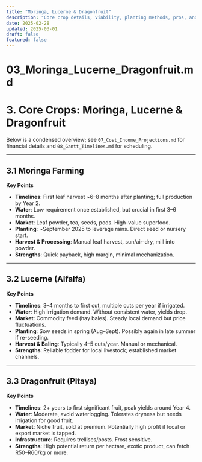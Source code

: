 ```yaml
---
title: "Moringa, Lucerne & Dragonfruit"
description: "Core crop details, viability, planting methods, pros, and cons."
date: 2025-02-28
updated: 2025-03-01
draft: false
featured: false
---
```


# 03_Moringa_Lucerne_Dragonfruit.md

# 3. Core Crops: Moringa, Lucerne & Dragonfruit

Below is a condensed overview; see `07_Cost_Income_Projections.md` for financial details and `08_Gantt_Timelines.md` for scheduling.

---

## 3.1 Moringa Farming

**Key Points**  
- **Timelines**: First leaf harvest ~6–8 months after planting; full production by Year 2.  
- **Water**: Low requirement once established, but crucial in first 3–6 months.  
- **Market**: Leaf powder, tea, seeds, pods. High-value superfood.  
- **Planting**: ~September 2025 to leverage rains. Direct seed or nursery start.  
- **Harvest & Processing**: Manual leaf harvest, sun/air-dry, mill into powder.  
- **Strengths**: Quick payback, high margin, minimal mechanization.

---

## 3.2 Lucerne (Alfalfa)

**Key Points**  
- **Timelines**: 3–4 months to first cut, multiple cuts per year if irrigated.  
- **Water**: High irrigation demand. Without consistent water, yields drop.  
- **Market**: Commodity feed (hay bales). Steady local demand but price fluctuations.  
- **Planting**: Sow seeds in spring (Aug–Sept). Possibly again in late summer if re-seeding.  
- **Harvest & Baling**: Typically 4–5 cuts/year. Manual or mechanical.  
- **Strengths**: Reliable fodder for local livestock; established market channels.

---

## 3.3 Dragonfruit (Pitaya)

**Key Points**  
- **Timelines**: 2+ years to first significant fruit, peak yields around Year 4.  
- **Water**: Moderate, avoid waterlogging. Tolerates dryness but needs irrigation for good fruit.  
- **Market**: Niche fruit, sold at premium. Potentially high profit if local or export market is tapped.  
- **Infrastructure**: Requires trellises/posts. Frost sensitive.  
- **Strengths**: High potential return per hectare, exotic product, can fetch R50–R60/kg or more.

